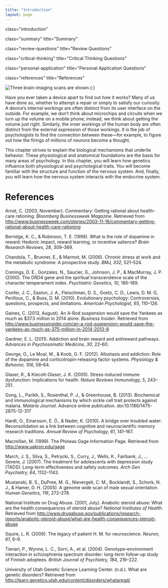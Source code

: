 ```yaml
---
title: "Introduction"
layout: page
---
```



<cnx-pi data-type="cnx.flag.introduction"> class="introduction" </cnx-pi>

<cnx-pi data-type="cnx.eoc">class="summary" title="Summary"</cnx-pi>

<cnx-pi data-type="cnx.eoc">class="review-questions" title="Review Questions"</cnx-pi>

<cnx-pi data-type="cnx.eoc">class="critical-thinking" title="Critical Thinking Questions"</cnx-pi>

<cnx-pi data-type="cnx.eoc">class="personal-application" title="Personal Application Questions"</cnx-pi>

<cnx-pi data-type="cnx.eoc">class="references" title="References"</cnx-pi>

 ![Three brain-imaging scans are shown.](../resources/CNX_Psych_03_00_Brain.jpg "Different brain imaging techniques provide scientists with insight into different aspects of how the human brain functions. Left to right, PET scan (positron emission tomography), CT scan (computed tomography), and fMRI (functional magnetic resonance imaging) are three types of scans. (credit &#x201C;left&#x201D;: modification of work by Health and Human Services Department, National Institutes of Health; credit &#x201C;center&quot;: modification of work by &quot;Aceofhearts1968&quot;/Wikimedia Commons; credit &#x201C;right&#x201D;: modification of work by Kim J, Matthews NL, Park S.)"){:}

Have you ever taken a device apart to find out how it works? Many of us have done so, whether to attempt a repair or simply to satisfy our curiosity. A device’s internal workings are often distinct from its user interface on the outside. For example, we don’t think about microchips and circuits when we turn up the volume on a mobile phone; instead, we think about getting the volume just right. Similarly, the inner workings of the human body are often distinct from the external expression of those workings. It is the job of psychologists to find the connection between these—for example, to figure out how the firings of millions of neurons become a thought.

This chapter strives to explain the biological mechanisms that underlie behavior. These physiological and anatomical foundations are the basis for many areas of psychology. In this chapter, you will learn how genetics influence both physiological and psychological traits. You will become familiar with the structure and function of the nervous system. And, finally, you will learn how the nervous system interacts with the endocrine system.

# References

Arnst, C. (2003, November). Commentary: Getting rational about health-care rationing. *Bloomberg Businessweek Magazine*. Retrieved from http://www.businessweek.com/stories/2003-11-16/commentary-getting-rational-about-health-care-rationing

Berridge, K. C., &amp; Robinson, T. E. (1998). What is the role of dopamine in reward: Hedonic impact, reward learning, or incentive salience? *Brain Research Reviews, 28*, 309–369.

Chandola, T., Brunner, E., &amp; Marmot, M. (2006). Chronic stress at work and the metabolic syndrome: A prospective study. *BMJ, 332*, 521–524.

Comings, D. E., Gonzales, N., Saucier, G., Johnson, J. P., &amp; MacMurray, J. P. (2000). The DRD4 gene and the spiritual transcendence scale of the character temperament index. *Psychiatric Genetics, 10*, 185–189.

Confer, J. C., Easton, J. A., Fleischman, D. S., Goetz, C. D., Lewis, D. M. G, Perilloux, C., &amp; Buss, D. M. (2010). Evolutionary psychology: Controversies, questions, prospects, and limitations. *American Psychologist, 65*, 110–126.

Gaines, C. (2013, August). An A-Rod suspension would save the Yankees as much as $37.5 million in 2014 alone. *Business Insider*. Retrieved from http://www.businessinsider.com/an-a-rod-suspension-would-save-the-yankees-as-much-as-375-million-in-2014-2013-8

Gardner, E. L. (2011). Addiction and brain reward and antireward pathways. *Advances in Psychosomatic Medicine, 30*, 22–60.

George, O., Le Moal, M., &amp; Koob, G. F. (2012). Allostasis and addiction: Role of the dopamine and corticotropin-releasing factor systems. *Physiology &amp; Behavior, 106*, 58–64.

Glaser, R., &amp; Kiecolt-Glaser, J. K. (2005). Stress-induced immune dysfunction: Implications for health. *Nature Reviews Immunology, 5*, 243–251.

Gong, L., Parikh, S., Rosenthal, P. J., &amp; Greenhouse, B. (2013). Biochemical and immunological mechanisms by which sickle cell trait protects against malaria. *Malaria Journal*. Advance online publication. doi:10.1186/1475-2875-12-317

Hardt, O., Einarsson, E. Ö., &amp; Nader, K. (2010). A bridge over troubled water: Reconsolidation as a link between cognitive and neuroscientific memory research traditions. *Annual Review of Psychology, 61*, 141–167.

Macmillan, M. (1999). The Phineas Gage Information Page. Retrieved from http://www.uakron.edu/gage

March, J. S., Silva, S., Petrycki, S., Curry, J., Wells, K., Fairbank, J., … Severe, J. (2007). The treatment for adolescents with depression study (TADS): Long-term effectiveness and safety outcomes. *Arch Gen Psychiatry, 64*, 1132–1143.

Mustanski, B. S., DuPree, M. G., Nievergelt, C. M., Bocklandt, S., Schork, N. J., &amp; Hamer, D. H. (2005). A genome wide scan of male sexual orientation. *Human Genetics, 116*, 272–278.

National Institute on Drug Abuse. (2001, July). Anabolic steroid abuse: What are the health consequences of steroid abuse? *National Institutes of Health*. Retrieved from http://www.drugabuse.gov/publications/research-reports/anabolic-steroid-abuse/what-are-health-consequences-steroid-abuse

Squire, L. R. (2009). The legacy of patient H. M. for neuroscience. *Neuron, 61*, 6–9.

Tienari, P., Wynne, L. C., Sorri, A., et al. (2004). Genotype–environment interaction in schizophrenia spectrum disorder: long-term follow-up study of Finnish adoptees. *British Journal of Psychiatry, 184*, 216–222.

University of Utah Genetic Science Learning Center. (n.d.). What are genetic disorders? Retrieved from http://learn.genetics.utah.edu/content/disorders/whataregd/

